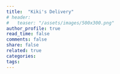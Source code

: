 ```yaml
---
title:  "Kiki's Delivery"
# header:
#   teaser: "/assets/images/500x300.png"
author_profile: true
read_time: false
comments: false
share: false
related: true
categories: 
tags:
---
```



